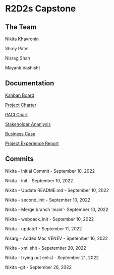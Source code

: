 # R2D2s Capstone
## The Team
Nikita Khavronin

Shrey Patel

Nisrag Shah

Mayank Vashisht
## Documentation
[Kanban Board](https://trello.com/invite/b/tKye6Y4b/937651087bfdb46f3234beac003e7a32/kanban-template)

[Project Charter](https://github.com/khavrks/Capstone_R2D2_reunited/blob/main/Documentation/R2D2's%20Project%20Charter.docx)

[RACI Chart](https://github.com/khavrks/Capstone_R2D2_reunited/blob/main/Documentation/R2D2's%20RACI%20Chart%20(Updated).docx)

[Stakeholder Ananlysis](https://github.com/khavrks/Capstone_R2D2_reunited/blob/main/Documentation/R2D2's%20Stakeholder%20Analysis.docx)

[Business Case](https://github.com/khavrks/Capstone_R2D2_reunited/blob/main/Documentation/R2D2s%20Reunited's%20Business%20Case.docx)

[Project Experience Report](https://1drv.ms/w/s!AiMUF9w9zosAiJAL8iPFxeQaVDQNQQ?e=dn1UnG)
## Commits
Nikita - Initial Commit - September 10, 2022

Nikita - init - September 10, 2022

Nikita - Update README.md - September 10, 2022

Nikita - second_init - September 10, 2022

Nikita - Merge branch 'main'- September 10, 2022

Nikita - weboack_init - September 10, 2022

Nikita - update1 - September 11, 2022

Nisarg - Added Mac VENEV - Spetember 16, 2022

Nikita - xml shit - Sepetember 20, 2022

Nikita - trying out enlist - September 21, 2022

Nikita -git - September 26, 2022
